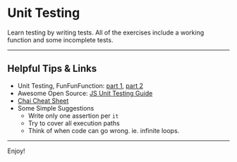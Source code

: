 # Unit Testing

Learn testing by writing tests.  All of the exercises include a working function and some incomplete tests.

---

## Helpful Tips & Links

- Unit Testing, FunFunFunction: [part 1](https://www.youtube.com/watch?v=Eu35xM76kKY), [part 2](https://www.youtube.com/watch?v=XsFQEUP1MxI)
- Awesome Open Source: [JS Unit Testing Guide](https://awesomeopensource.com/project/mawrkus/js-unit-testing-guide?categoryPage=9)
- [Chai Cheat Sheet](https://devhints.io/chai)
- Some Simple Suggestions
  - Write only one assertion per `it`
  - Try to cover all execution paths
  - Think of when code can go wrong. ie. infinite loops.

---

Enjoy!

